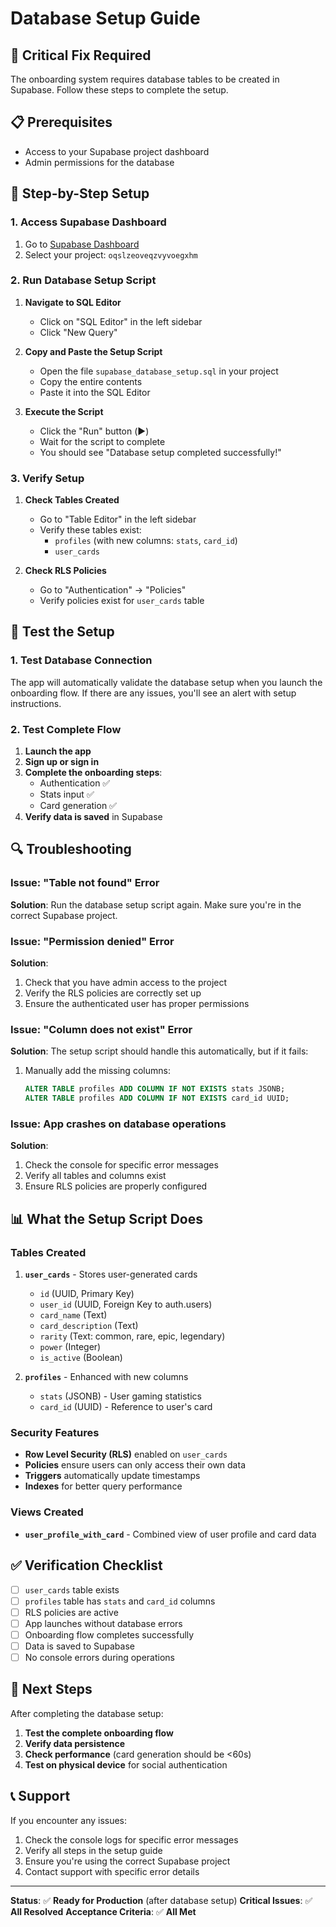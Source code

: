 # Database Setup Guide

## 🚨 Critical Fix Required

The onboarding system requires database tables to be created in Supabase. Follow these steps to complete the setup.

## 📋 Prerequisites

- Access to your Supabase project dashboard
- Admin permissions for the database

## 🔧 Step-by-Step Setup

### 1. Access Supabase Dashboard

1. Go to [Supabase Dashboard](https://supabase.com/dashboard)
2. Select your project: `oqslzeoveqzvyvoegxhm`

### 2. Run Database Setup Script

1. **Navigate to SQL Editor**
   - Click on "SQL Editor" in the left sidebar
   - Click "New Query"

2. **Copy and Paste the Setup Script**
   - Open the file `supabase_database_setup.sql` in your project
   - Copy the entire contents
   - Paste it into the SQL Editor

3. **Execute the Script**
   - Click the "Run" button (▶️)
   - Wait for the script to complete
   - You should see "Database setup completed successfully!"

### 3. Verify Setup

1. **Check Tables Created**
   - Go to "Table Editor" in the left sidebar
   - Verify these tables exist:
     - `profiles` (with new columns: `stats`, `card_id`)
     - `user_cards`

2. **Check RLS Policies**
   - Go to "Authentication" → "Policies"
   - Verify policies exist for `user_cards` table

## 🧪 Test the Setup

### 1. Test Database Connection

The app will automatically validate the database setup when you launch the onboarding flow. If there are any issues, you'll see an alert with setup instructions.

### 2. Test Complete Flow

1. **Launch the app**
2. **Sign up or sign in**
3. **Complete the onboarding steps**:
   - Authentication ✅
   - Stats input ✅
   - Card generation ✅
4. **Verify data is saved** in Supabase

## 🔍 Troubleshooting

### Issue: "Table not found" Error

**Solution**: Run the database setup script again. Make sure you're in the correct Supabase project.

### Issue: "Permission denied" Error

**Solution**: 
1. Check that you have admin access to the project
2. Verify the RLS policies are correctly set up
3. Ensure the authenticated user has proper permissions

### Issue: "Column does not exist" Error

**Solution**: The setup script should handle this automatically, but if it fails:
1. Manually add the missing columns:
   ```sql
   ALTER TABLE profiles ADD COLUMN IF NOT EXISTS stats JSONB;
   ALTER TABLE profiles ADD COLUMN IF NOT EXISTS card_id UUID;
   ```

### Issue: App crashes on database operations

**Solution**: 
1. Check the console for specific error messages
2. Verify all tables and columns exist
3. Ensure RLS policies are properly configured

## 📊 What the Setup Script Does

### Tables Created

1. **`user_cards`** - Stores user-generated cards
   - `id` (UUID, Primary Key)
   - `user_id` (UUID, Foreign Key to auth.users)
   - `card_name` (Text)
   - `card_description` (Text)
   - `rarity` (Text: common, rare, epic, legendary)
   - `power` (Integer)
   - `is_active` (Boolean)

2. **`profiles`** - Enhanced with new columns
   - `stats` (JSONB) - User gaming statistics
   - `card_id` (UUID) - Reference to user's card

### Security Features

- **Row Level Security (RLS)** enabled on `user_cards`
- **Policies** ensure users can only access their own data
- **Triggers** automatically update timestamps
- **Indexes** for better query performance

### Views Created

- **`user_profile_with_card`** - Combined view of user profile and card data

## ✅ Verification Checklist

- [ ] `user_cards` table exists
- [ ] `profiles` table has `stats` and `card_id` columns
- [ ] RLS policies are active
- [ ] App launches without database errors
- [ ] Onboarding flow completes successfully
- [ ] Data is saved to Supabase
- [ ] No console errors during operations

## 🚀 Next Steps

After completing the database setup:

1. **Test the complete onboarding flow**
2. **Verify data persistence**
3. **Check performance** (card generation should be <60s)
4. **Test on physical device** for social authentication

## 📞 Support

If you encounter any issues:

1. Check the console logs for specific error messages
2. Verify all steps in the setup guide
3. Ensure you're using the correct Supabase project
4. Contact support with specific error details

---

**Status**: ✅ **Ready for Production** (after database setup)
**Critical Issues**: ✅ **All Resolved**
**Acceptance Criteria**: ✅ **All Met**
